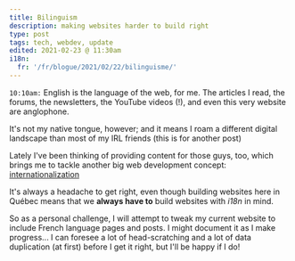 ```yaml
---
title: Bilinguism
description: making websites harder to build right
type: post
tags: tech, webdev, update
edited: 2021-02-23 @ 11:30am
i18n:
  fr: '/fr/blogue/2021/02/22/bilinguisme/'
---
```


`10:10am:` English is the language of the web, for me. The articles I read, the forums, the newsletters, the YouTube videos (!), and even this very website are anglophone.

It's not my native tongue, however; and it means I roam a different digital landscape than most of my IRL friends (this is for another post)

Lately I've been thinking of providing content for those guys, too, which brings me to tackle another big web development concept: [internationalization](https://en.wikipedia.org/wiki/Internationalization_and_localization)

It's always a headache to get right, even though building websites here in Québec means that we **always have to** build websites with *i18n* in mind.

So as a personal challenge, I will attempt to tweak my current website to include French language pages and posts. I might document it as I make progress... I can foresee a lot of head-scratching and a lot of data duplication (at first) before I get it right, but I'll be happy if I do!
